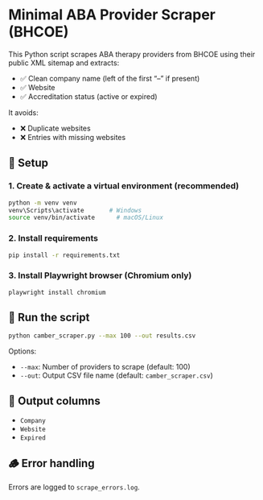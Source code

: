 # Minimal ABA Provider Scraper (BHCOE)

This Python script scrapes ABA therapy providers from BHCOE using their public XML sitemap and extracts:

- ✅ Clean company name (left of the first “–” if present)
- ✅ Website
- ✅ Accreditation status (active or expired)

It avoids:
- ❌ Duplicate websites
- ❌ Entries with missing websites

## 🚀 Setup

### 1. Create & activate a virtual environment (recommended)

```bash
python -m venv venv
venv\Scripts\activate       # Windows
source venv/bin/activate      # macOS/Linux
```

### 2. Install requirements

```bash
pip install -r requirements.txt
```

### 3. Install Playwright browser (Chromium only)

```bash
playwright install chromium
```

## 🧪 Run the script

```bash
python camber_scraper.py --max 100 --out results.csv
```

Options:
- `--max`: Number of providers to scrape (default: 100)
- `--out`: Output CSV file name (default: `camber_scraper.csv`)

## 📁 Output columns

- `Company`
- `Website`
- `Expired`

## 🪵 Error handling

Errors are logged to `scrape_errors.log`.
